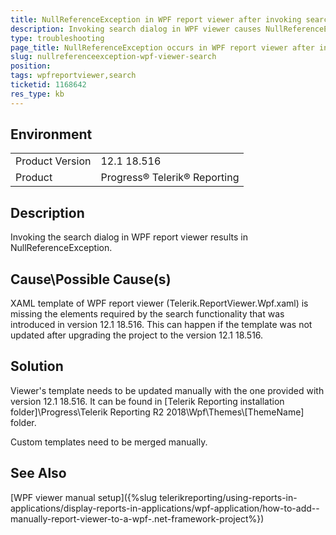 ```yaml
---
title: NullReferenceException in WPF report viewer after invoking search dialog
description: Invoking search dialog in WPF viewer causes NullReferenceException
type: troubleshooting
page_title: NullReferenceException occurs in WPF report viewer after invoking search dialog
slug: nullreferenceexception-wpf-viewer-search
position: 
tags: wpfreportviewer,search
ticketid: 1168642
res_type: kb
---
```


## Environment
<table>
	<tr>
		<td>Product Version</td>
		<td>12.1 18.516</td>
	</tr>
	<tr>
		<td>Product</td>
		<td>Progress® Telerik® Reporting </td>
	</tr>
</table>


## Description

Invoking the search dialog in WPF report viewer results in NullReferenceException.

## Cause\Possible Cause(s)

XAML template of WPF report viewer (Telerik.ReportViewer.Wpf.xaml) is missing the elements required by the search functionality 
that was introduced in version 12.1 18.516. This can happen if the template was not updated after upgrading the project to the version 12.1 18.516.

## Solution

Viewer's template needs to be updated manually with the one provided with version 12.1 18.516. It can be found in
[Telerik Reporting installation folder]\Progress\Telerik Reporting R2 2018\Wpf\Themes\\[ThemeName] folder.

Custom templates need to be merged manually.

## See Also

[WPF viewer manual setup]({%slug telerikreporting/using-reports-in-applications/display-reports-in-applications/wpf-application/how-to-add--manually-report-viewer-to-a-wpf-.net-framework-project%})




